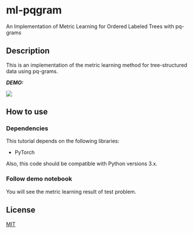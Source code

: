 # ml-pqgram

An Implementation of Metric Learning for Ordered Labeled Trees with pq-grams
 
## Description

This is an implementation of the metric learning method for tree-structured data using pq-grams.
 
***DEMO:***
 
 ![](https://user-images.githubusercontent.com/9132856/68640279-92647f80-054a-11ea-9c59-2e47d75c3f3f.gif)



## How to use

### Dependencies

This tutorial depends on the following libraries:

* PyTorch

Also, this code should be compatible with Python versions 3.x.

### Follow demo notebook

You will see the metric learning result of test problem.

 
## License
 
[MIT](http://TomoakiTANAKA.mit-license.org)</blockquote>
